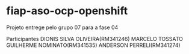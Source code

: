 # fiap-aso-ocp-openshift

Projeto entrege pelo grupo 07 para a fase 04

Participantes 
DIONIS SILVA OLIVEIRA(RM341246)
MARCELO TOSSATO
GUILHERME NOMINATO(RM341535)
ANDERSON PERRELI(RM341274)
